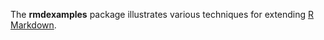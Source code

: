 The **rmdexamples** package illustrates various techniques for extending [R Markdown](http://rmarkdown.rstudio.com).
